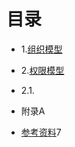 目录
====
* 1.[组织模型](chapters/01.0.md)

* 2.[权限模型](chapters/02.0.md)
 - 2.1.

* 附录A 
 - [参考资料](ref.md)7